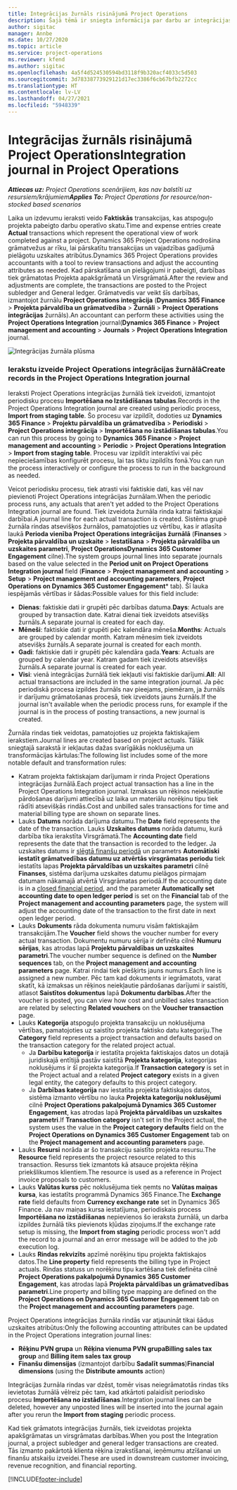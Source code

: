 ```yaml
---
title: Integrācijas žurnāls risinājumā Project Operations
description: Šajā tēmā ir sniegta informācija par darbu ar integrācijas žurnālu risinājumā Project Operations.
author: sigitac
manager: Annbe
ms.date: 10/27/2020
ms.topic: article
ms.service: project-operations
ms.reviewer: kfend
ms.author: sigitac
ms.openlocfilehash: 4a5f4d524530594bd3118f9b320acf4033c5d503
ms.sourcegitcommit: 3d78338773929121d17ec3386f6cb67bfb2272cc
ms.translationtype: HT
ms.contentlocale: lv-LV
ms.lasthandoff: 04/27/2021
ms.locfileid: "5948339"
---
```

# <a name="integration-journal-in-project-operations"></a><span data-ttu-id="17963-103">Integrācijas žurnāls risinājumā Project Operations</span><span class="sxs-lookup"><span data-stu-id="17963-103">Integration journal in Project Operations</span></span>

<span data-ttu-id="17963-104">_**Attiecas uz:** Project Operations scenārijiem, kas nav balstīti uz resursiem/krājumiem_</span><span class="sxs-lookup"><span data-stu-id="17963-104">_**Applies To:** Project Operations for resource/non-stocked based scenarios_</span></span>

<span data-ttu-id="17963-105">Laika un izdevumu ieraksti veido **Faktiskās** transakcijas, kas atspoguļo projekta pabeigto darbu operatīvo skatu.</span><span class="sxs-lookup"><span data-stu-id="17963-105">Time and expense entries create **Actual** transactions which represent the operational view of work completed against a project.</span></span> <span data-ttu-id="17963-106">Dynamics 365 Project Operations nodrošina grāmatvežus ar rīku, lai pārskatītu transakcijas un vajadzības gadījumā pielāgotu uzskaites atribūtus.</span><span class="sxs-lookup"><span data-stu-id="17963-106">Dynamics 365 Project Operations provides accountants with a tool to review transactions and adjust the accounting attributes as needed.</span></span> <span data-ttu-id="17963-107">Kad pārskatīšana un pielāgojumi ir pabeigti, darbības tiek grāmatotas Projekta apakšgrāmatā un Virsgrāmatā.</span><span class="sxs-lookup"><span data-stu-id="17963-107">After the review and adjustments are complete, the transactions are posted to the Project subledger and General ledger.</span></span> <span data-ttu-id="17963-108">Grāmatvedis var veikt šīs darbības, izmantojot žurnālu **Project Operations integrācija** (**Dynamics 365 Finance** > **Projekta pārvaldība un grāmatvedība** > **Žurnāli** > **Project Operations integrācijas** žurnāls).</span><span class="sxs-lookup"><span data-stu-id="17963-108">An accountant can perform these activities using the **Project Operations Integration** journal(**Dynamics 365 Finance** > **Project management and accounting** > **Journals** > **Project Operations Integration** journal.</span></span>

![Integrācijas žurnāla plūsma](./media/IntegrationJournal.png)

### <a name="create-records-in-the-project-operations-integration-journal"></a><span data-ttu-id="17963-110">Ierakstu izveide Project Operations integrācijas žurnālā</span><span class="sxs-lookup"><span data-stu-id="17963-110">Create records in the Project Operations Integration journal</span></span>

<span data-ttu-id="17963-111">Ieraksti Project Operations integrācijas žurnālā tiek izveidoti, izmantojot periodisku procesu **Importēšana no Izstādīšanas tabulas**.</span><span class="sxs-lookup"><span data-stu-id="17963-111">Records in the Project Operations Integration journal are created using periodic process, **Import from staging table**.</span></span> <span data-ttu-id="17963-112">Šo procesu var izpildīt, dodoties uz **Dynamics 365 Finance** > **Projektu pārvaldība un grāmatvedība** > **Periodiski** > **Project Operations integrācija** > **Importēšana no izstādīšanas tabulas**.</span><span class="sxs-lookup"><span data-stu-id="17963-112">You can run this process by going to **Dynamics 365 Finance** > **Project management and accounting** > **Periodic** > **Project Operations Integration** > **Import from staging table**.</span></span> <span data-ttu-id="17963-113">Procesu var izpildīt interaktīvi vai pēc nepieciešamības konfigurēt procesu, lai tas tiktu izpildīts fonā.</span><span class="sxs-lookup"><span data-stu-id="17963-113">You can run the process interactively or configure the process to run in the background as needed.</span></span>

<span data-ttu-id="17963-114">Veicot periodisku procesu, tiek atrasti visi faktiskie dati, kas vēl nav pievienoti Project Operations integrācijas žurnālam.</span><span class="sxs-lookup"><span data-stu-id="17963-114">When the periodic process runs, any actuals that aren't yet added to the Project Operations Integration journal are found.</span></span> <span data-ttu-id="17963-115">Tiek izveidota žurnāla rinda katrai faktiskajai darbībai.</span><span class="sxs-lookup"><span data-stu-id="17963-115">A journal line for each actual transaction is created.</span></span>
<span data-ttu-id="17963-116">Sistēma grupē žurnāla rindas atsevišķos žurnālos, pamatojoties uz vērtību, kas ir atlasīta laukā **Perioda vienība Project Operations integrācijas žurnālā** (**Finanses** > **Projekta pārvaldība un uzskaite** > **Iestatīšana** > **Projekta pārvaldība un uzskaites parametri**, **Project OperationsDynamics 365 Customer Engagement** cilne).</span><span class="sxs-lookup"><span data-stu-id="17963-116">The system groups journal lines into separate journals based on the value selected in the **Period unit on Project Operations Integration journal** field (**Finance** > **Project management and accounting** > **Setup** > **Project management and accounting parameters**, **Project Operations on Dynamics 365 Customer Engagement**\* tab).</span></span> <span data-ttu-id="17963-117">Šī lauka iespējamās vērtības ir šādas:</span><span class="sxs-lookup"><span data-stu-id="17963-117">Possible values for this field include:</span></span>

  - <span data-ttu-id="17963-118">**Dienas**: faktiskie dati ir grupēti pēc darbības datuma.</span><span class="sxs-lookup"><span data-stu-id="17963-118">**Days**: Actuals are grouped by transaction date.</span></span> <span data-ttu-id="17963-119">Katrai dienai tiek izveidots atsevišķs žurnāls.</span><span class="sxs-lookup"><span data-stu-id="17963-119">A separate journal is created for each day.</span></span>
  - <span data-ttu-id="17963-120">**Mēneši**: faktiskie dati ir grupēti pēc kalendāra mēneša.</span><span class="sxs-lookup"><span data-stu-id="17963-120">**Months**: Actuals are grouped by calendar month.</span></span> <span data-ttu-id="17963-121">Katram mēnesim tiek izveidots atsevišķs žurnāls.</span><span class="sxs-lookup"><span data-stu-id="17963-121">A separate journal is created for each month.</span></span>
  - <span data-ttu-id="17963-122">**Gadi**: faktiskie dati ir grupēti pēc kalendāra gada.</span><span class="sxs-lookup"><span data-stu-id="17963-122">**Years**: Actuals are grouped by calendar year.</span></span> <span data-ttu-id="17963-123">Katram gadam tiek izveidots atsevišķs žurnāls.</span><span class="sxs-lookup"><span data-stu-id="17963-123">A separate journal is created for each year.</span></span>
  - <span data-ttu-id="17963-124">**Visi**: vienā integrācijas žurnālā tiek iekļauti visi faktiskie darījumi.</span><span class="sxs-lookup"><span data-stu-id="17963-124">**All**: All actual transactions are included in the same integration journal.</span></span> <span data-ttu-id="17963-125">Ja pēc periodiskā procesa izpildes žurnāls nav pieejams, piemēram, ja žurnāls ir darījumu grāmatošanas procesā, tiek izveidots jauns žurnāls.</span><span class="sxs-lookup"><span data-stu-id="17963-125">If the journal isn't available when the periodic process runs, for example if the journal is in the process of posting transactions, a new journal is created.</span></span>

<span data-ttu-id="17963-126">Žurnāla rindas tiek veidotas, pamatojoties uz projekta faktiskajiem ierakstiem.</span><span class="sxs-lookup"><span data-stu-id="17963-126">Journal lines are created based on project actuals.</span></span> <span data-ttu-id="17963-127">Tālāk sniegtajā sarakstā ir iekļautas dažas svarīgākās noklusējuma un transformācijas kārtulas:</span><span class="sxs-lookup"><span data-stu-id="17963-127">The following list includes some of the more notable default and transformation rules:</span></span>

  - <span data-ttu-id="17963-128">Katram projekta faktiskajam darījumam ir rinda Project Operations integrācijas žurnālā.</span><span class="sxs-lookup"><span data-stu-id="17963-128">Each project actual transaction has a line in the Project Operations Integration journal.</span></span> <span data-ttu-id="17963-129">Izmaksas un rēķinos neiekļautie pārdošanas darījumi attiecībā uz laika un materiālu norēķinu tipu tiek rādīti atsevišķās rindās.</span><span class="sxs-lookup"><span data-stu-id="17963-129">Cost and unbilled sales transactions for time and material billing type are shown on separate lines.</span></span>
  - <span data-ttu-id="17963-130">Lauks **Datums** norāda darījuma datumu.</span><span class="sxs-lookup"><span data-stu-id="17963-130">The **Date** field represents the date of the transaction.</span></span> <span data-ttu-id="17963-131">Lauks **Uzskaites datums** norāda datumu, kurā darbība tika ierakstīta Virsgrāmatā.</span><span class="sxs-lookup"><span data-stu-id="17963-131">The **Accounting date** field represents the date that the transaction is recorded to the ledger.</span></span> <span data-ttu-id="17963-132">Ja uzskaites datums ir [slēgtā finanšu periodā](/dynamics365/finance/general-ledger/close-general-ledger-at-period-end) un parametrs **Automātiski iestatīt grāmatvedības datumu uz atvērtās virsgrāmatas periodu** tiek iestatīts lapas **Projekta pārvaldības un uzskaites parametri** cilnē **Finanses**, sistēma darījuma uzskaites datumu pielāgos pirmajam datumam nākamajā atvērtā Virsgrāmatas periodā.</span><span class="sxs-lookup"><span data-stu-id="17963-132">If the accounting date is in a [closed financial period](/dynamics365/finance/general-ledger/close-general-ledger-at-period-end), and the parameter **Automatically set accounting date to open ledger period** is set on the **Financial** tab of the **Project management and accounting parameters** page, the system will adjust the accounting date of the transaction to the first date in next open ledger period.</span></span>
  - <span data-ttu-id="17963-133">Lauks **Dokuments** rāda dokumenta numuru visām faktiskajām transakcijām.</span><span class="sxs-lookup"><span data-stu-id="17963-133">The **Voucher** field shows the voucher number for every actual transaction.</span></span> <span data-ttu-id="17963-134">Dokumentu numuru sērija ir definēta cilnē **Numuru sērijas**, kas atrodas lapā **Projektu pārvaldības un uzskaites parametri**.</span><span class="sxs-lookup"><span data-stu-id="17963-134">The voucher number sequence is defined on the **Number sequences** tab, on the **Project management and accounting parameters** page.</span></span> <span data-ttu-id="17963-135">Katrai rindai tiek piešķirts jauns numurs.</span><span class="sxs-lookup"><span data-stu-id="17963-135">Each line is assigned a new number.</span></span> <span data-ttu-id="17963-136">Pēc tam kad dokuments ir iegrāmatots, varat skatīt, kā izmaksas un rēķinos neiekļautie pārdošanas darījumi ir saistīti, atlasot **Saistītos dokumentus** lapā **Dokumentu darbības**.</span><span class="sxs-lookup"><span data-stu-id="17963-136">After the voucher is posted, you can view how cost and unbilled sales transaction are related by selecting **Related vouchers** on the **Voucher transaction** page.</span></span>
  - <span data-ttu-id="17963-137">Lauks **Kategorija** atspoguļo projekta transakciju un noklusējuma vērtības, pamatojoties uz saistīto projekta faktisko datu kategoriju.</span><span class="sxs-lookup"><span data-stu-id="17963-137">The **Category** field represents a project transaction and defaults based on the transaction category for the related project actual.</span></span>
    - <span data-ttu-id="17963-138">Ja **Darbību kategorija** ir iestatīta projekta faktiskajos datos un dotajā juridiskajā entītijā pastāv saistītā **Projekta kategorija**, kategorijas noklusējums ir šī projekta kategorija.</span><span class="sxs-lookup"><span data-stu-id="17963-138">If **Transaction category** is set in the Project actual and a related **Project category** exists in a given legal entity, the category defaults to this project category.</span></span>
    - <span data-ttu-id="17963-139">Ja **Darbības kategorija** nav iestatīta projekta faktiskajos datos, sistēma izmanto vērtību no lauka **Projekta kategoriju noklusējumi** cilnē **Project Operations pakalpojumā Dynamics 365 Customer Engagement**, kas atrodas lapā **Projekta pārvaldības un uzskaites parametri**.</span><span class="sxs-lookup"><span data-stu-id="17963-139">If **Transaction category** isn't set in the Project actual, the system uses the value in the **Project category defaults** field on the **Project Operations on Dynamics 365 Customer Engagement** tab on the **Project management and accounting parameters** page.</span></span>
  - <span data-ttu-id="17963-140">Lauks **Resursi** norāda ar šo transakciju saistīto projekta resursu.</span><span class="sxs-lookup"><span data-stu-id="17963-140">The **Resource** field represents the project resource related to this transaction.</span></span> <span data-ttu-id="17963-141">Resurss tiek izmantots kā atsauce projekta rēķina priekšlikumos klientiem.</span><span class="sxs-lookup"><span data-stu-id="17963-141">The resource is used as a reference in Project invoice proposals to customers.</span></span>
  - <span data-ttu-id="17963-142">Lauks **Valūtas kurss** pēc noklusējuma tiek ņemts no **Valūtas maiņas kursa**, kas iestatīts programmā Dynamics 365 Finance.</span><span class="sxs-lookup"><span data-stu-id="17963-142">The **Exchange rate** field defaults from **Currency exchange rate** set in Dynamics 365 Finance.</span></span> <span data-ttu-id="17963-143">Ja nav maiņas kursa iestatījuma, periodiskais process **Importēšana no izstādīšanas** nepievienos šo ieraksta žurnālā, un darba izpildes žurnālā tiks pievienots kļūdas ziņojums.</span><span class="sxs-lookup"><span data-stu-id="17963-143">If the exchange rate setup is missing, the **Import from staging** periodic process won't add the record to a journal and an error message will be added to the job execution log.</span></span>
  - <span data-ttu-id="17963-144">Lauks **Rindas rekvizīts** apzīmē norēķinu tipu projekta faktiskajos datos.</span><span class="sxs-lookup"><span data-stu-id="17963-144">The **Line property** field represents the billing type in Project actuals.</span></span> <span data-ttu-id="17963-145">Rindas statuss un norēķinu tipu kartēšana tiek definēta cilnē **Project Operations pakalpojumā Dynamics 365 Customer Engagement**, kas atrodas lapā **Projekta pārvaldības un grāmatvedības parametri**.</span><span class="sxs-lookup"><span data-stu-id="17963-145">Line property and billing type mapping are defined on the **Project Operations on Dynamics 365 Customer Engagement** tab on the **Project management and accounting parameters** page.</span></span>

<span data-ttu-id="17963-146">Project Operations integrācijas žurnāla rindās var atjaunināt tikai šādus uzskaites atribūtus:</span><span class="sxs-lookup"><span data-stu-id="17963-146">Only the following accounting attributes can be updated in the Project Operations integration journal lines:</span></span>

- <span data-ttu-id="17963-147">**Rēķinu PVN grupa** un **Rēķina vienuma PVN grupa**</span><span class="sxs-lookup"><span data-stu-id="17963-147">**Billing sales tax group** and **Billing item sales tax group**</span></span>
- <span data-ttu-id="17963-148">**Finanšu dimensijas** (izmantojot darbību **Sadalīt summas**)</span><span class="sxs-lookup"><span data-stu-id="17963-148">**Financial dimensions** (using the **Distribute amounts** action)</span></span>

<span data-ttu-id="17963-149">Integrācijas žurnāla rindas var dzēst, tomēr visas neiegrāmatotās rindas tiks ievietotas žurnālā vēlreiz pēc tam, kad atkārtoti palaidīsit periodisko procesu **Importēšana no izstādīšanas**.</span><span class="sxs-lookup"><span data-stu-id="17963-149">Integration journal lines can be deleted, however any unposted lines will be inserted into the journal again after you rerun the **Import from staging** periodic process.</span></span>

<span data-ttu-id="17963-150">Kad tiek grāmatots integrācijas žurnāls, tiek izveidotas projekta apakšgrāmatas un virsgrāmatas darbības.</span><span class="sxs-lookup"><span data-stu-id="17963-150">When you post the Integration journal, a project subledger and general ledger transactions are created.</span></span> <span data-ttu-id="17963-151">Tās izmanto pakārtotā klienta rēķina izrakstīšanai, ieņēmumu atzīšanai un finanšu atskaišu izveidei.</span><span class="sxs-lookup"><span data-stu-id="17963-151">These are used in downstream customer invoicing, revenue recognition, and financial reporting.</span></span>


[!INCLUDE[footer-include](../includes/footer-banner.md)]